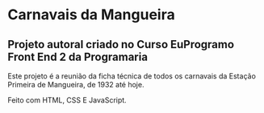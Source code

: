 # Carnavais da Mangueira
## Projeto autoral criado no Curso EuProgramo Front End 2 da Programaria

Este projeto é a reunião da ficha técnica de todos os carnavais da Estação Primeira de Mangueira, de 1932 até hoje.

Feito com HTML, CSS E JavaScript.